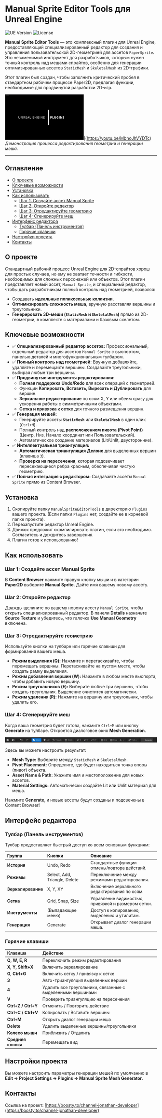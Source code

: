# Manual Sprite Editor Tools для Unreal Engine

![UE Version](https://img.shields.io/badge/Unreal%20Engine-5.0+-blue.svg)
![License](https://img.shields.io/badge/License-MIT-green.svg)

**Manual Sprite Editor Tools** — это комплексный плагин для Unreal Engine, предоставляющий специализированный редактор для создания и управления пользовательской 2D-геометрией для ассетов `PaperSprite`. Это незаменимый инструмент для разработчиков, которым нужен точный контроль над мешами спрайтов, особенно для генерации оптимизированных ассетов `StaticMesh` и `SkeletalMesh` из 2D-графики.

Этот плагин был создан, чтобы заполнить критический пробел в стандартном рабочем процессе Paper2D, предлагая функции, необходимые для продвинутой разработки 2D-игр.

![Manual Sprite Editor Demo](Images/Screen_01.png)](https://youtu.be/MbnoJhVYDTc)
*Демонстрация процесса редактирования геометрии и генерации меша.*

---

## Оглавление

- [О проекте](#о-проекте)
- [Ключевые возможности](#ключевые-возможности)
- [Установка](#установка)
- [Как использовать](#как-использовать)
  - [Шаг 1: Создайте ассет Manual Sprite](#шаг-1-создайте-ассет-manual-sprite)
  - [Шаг 2: Откройте редактор](#шаг-2-откройте-редактор)
  - [Шаг 3: Отредактируйте геометрию](#шаг-3-отредактируйте-геометрию)
  - [Шаг 4: Сгенерируйте меш](#шаг-4-сгенерируйте-меш)
- [Интерфейс редактора](#интерфейс-редактора)
  - [Тулбар (Панель инструментов)](#тулбар-панель-инструментов)
  - [Горячие клавиши](#горячие-клавиши)
- [Настройки проекта](#настройки-проекта)
- [Контакты](#контакты)

## О проекте

Стандартный рабочий процесс Unreal Engine для 2D-спрайтов хорош для простых случаев, но ему не хватает точности и гибкости, необходимых для сложных персонажей или объектов. Этот плагин представляет новый ассет, `Manual Sprite`, и специальный редактор, чтобы дать разработчикам полный контроль над геометрией, позволяя:
-   Создавать **идеальные попиксельные коллизии.**
-   **Оптимизировать сложность меша**, вручную расставляя вершины и треугольники.
-   **Генерировать 3D-меши (`StaticMesh` и `SkeletalMesh`)** прямо из 2D-геометрии, в комплекте с материалами и базовым скелетом.

## Ключевые возможности

-   ✅ **Специализированный редактор ассетов:** Профессиональный, отдельный редактор для ассетов `Manual Sprite` с вьюпортом, панелью деталей и многофункциональным тулбаром.
-   ✅ **Полный контроль над геометрией:** Вручную добавляйте, удаляйте и перемещайте вершины. Создавайте треугольники, выбирая любые три вершины.
-   ✅ **Продвинутые инструменты редактирования:**
    -   **Полная поддержка Undo/Redo** для всех операций с геометрией.
    -   Функции **Копировать, Вставить, Вырезать и Дублировать** для вершин.
    -   **Зеркальное редактирование** по осям X, Y или обеим сразу для ускорения работы с симметричными объектами.
    -   **Сетка и привязка к сетке** для точного размещения вершин.
-   ✅ **Генерация мешей:**
    -   Генерируйте ассеты **`StaticMesh`** или **`SkeletalMesh`** в один клик (`Ctrl+M`).
    -   Полный контроль над **расположением пивота (Pivot Point)** (Центр, Низ, Начало координат или Пользовательский).
    -   Автоматическое создание материалов (Lit/Unlit, двусторонние).
-   ✅ **Интеллектуальная триангуляция:**
    -   **Автоматическая триангуляция Делоне** для выделенных вершин (клавиша `3`).
    -   **Проверка на пересечения**, которая подсвечивает пересекающиеся ребра красным, обеспечивая чистую геометрию.
-   ✅ **Полная интеграция с редактором:** Создавайте ассеты `Manual Sprite` прямо из Content Browser.

## Установка

1.  Скопируйте папку `ManualSpriteEditorTools` в директорию `Plugins` вашего проекта. (Если папки `Plugins` нет, создайте ее в корневой папке проекта).
2.  Перезапустите редактор Unreal Engine.
3.  Движок предложит скомпилировать плагин, если это необходимо. Согласитесь и дождитесь завершения.
4.  Плагин готов к использованию!

## Как использовать

### Шаг 1: Создайте ассет Manual Sprite

В **Content Browser** нажмите правую кнопку мыши и в категории **Paper2D** выберите **Manual Sprite**. Дайте имя вашему новому ассету.

### Шаг 2: Откройте редактор

Дважды щелкните по вашему новому ассету `Manual Sprite`, чтобы открыть специализированный редактор. В панели **Details** назначьте **Source Texture** и убедитесь, что галочка **Use Manual Geometry** включена.

### Шаг 3: Отредактируйте геометрию

Используйте кнопки на тулбаре или горячие клавиши для формирования вашего меша.

-   **Режим выделения (Q):** Нажмите и перетаскивайте, чтобы перемещать вершины. Перетаскивайте на пустом месте, чтобы создать рамку выделения.
-   **Режим добавления вершин (W):** Нажмите в любом месте вьюпорта, чтобы добавить новую вершину.
-   **Режим треугольников (E):** Выберите любые три вершины, чтобы создать треугольник. Выделение очистится автоматически.
-   **Режим удаления (R):** Нажмите на вершину или треугольник, чтобы удалить его.

### Шаг 4: Сгенерируйте меш

Когда ваша геометрия будет готова, нажмите `Ctrl+M` или кнопку **Generate** на тулбаре. Откроется диалоговое окно **Mesh Generation**.

<!-- ЗАМЕНИТЕ ЭТО НА СКРИНШОТ ОКНА ГЕНЕРАЦИИ МЕША -->
![Mesh Generation Dialog Screenshot](Images/Screen_02.png)

Здесь вы можете настроить результат:
-   **Mesh Type:** Выберите между `StaticMesh` и `SkeletalMesh`.
-   **Pivot Placement:** Определите, где будет находиться точка опоры (пивот) объекта.
-   **Asset Name & Path:** Укажите имя и местоположение для новых ассетов.
-   **Material Settings:** Автоматически создайте Lit или Unlit материал для меша.

Нажмите **Generate**, и новые ассеты будут созданы и подсвечены в Content Browser!

## Интерфейс редактора

### Тулбар (Панель инструментов)

Тулбар предоставляет быстрый доступ ко всем основным функциям:

| Группа                 | Кнопки                                        | Описание                                          |
| :--------------------- | :-------------------------------------------- | :------------------------------------------------ |
| **История**            | Undo, Redo                                    | Стандартные функции отмены/повтора действий.      |
| **Режимы**             | Select, Add, Triangle, Delete                 | Переключение между режимами редактирования.       |
| **Зеркалирование**     | X, Y, XY                                      | Включение зеркального редактирования по осям.     |
| **Сетка**              | Grid, Snap, Size                              | Управление видимостью, привязкой и размером сетки.|
| **Инструменты**        | (Выпадающее меню)                             | Доступ к копированию, выделению и утилитам.       |
| **Генерация**          | Generate                                      | Открывает диалог генерации меша.                  |

### Горячие клавиши

| Клавиша          | Действие                                                       |
| :--------------- | :------------------------------------------------------------- |
| **Q, W, E, R**   | Переключить режим редактирования                               |
| **X, Y, Shift+X**| Включить зеркалирование                                        |
| **G, Ctrl+G**    | Включить сетку / привязку к сетке                              |
| **3**            | Авто-триангуляция выделенных вершин                            |
| **4**            | Удалить все треугольники, связанные с выделенными вершинами    |
| **V**            | Проверить триангуляцию на пересечения                          |
| **Ctrl+Z / Ctrl+Y** | Отменить / Повторить действие                                 |
| **Ctrl+C / Ctrl+V** | Копировать / Вставить вершины                                 |
| **Ctrl+M**       | Открыть диалог генерации меша                                  |
| **Delete**       | Удалить выделенные вершины/треугольники                        |
| **Колесо мыши**  | Приблизить / Отдалить                                          |
| **Средняя кнопка**| Перемещать вид                                                 |

## Настройки проекта

Вы можете настроить параметры генерации мешей по умолчанию в **Edit -> Project Settings -> Plugins -> Manual Sprite Mesh Generator**.

## Контакты

Ссылка на проект: [https://boosty.to/channel-jonathan-developer](https://boosty.to/channel-jonathan-developer)
